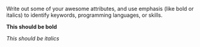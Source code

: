 Write out some of your awesome attributes, and use emphasis (like bold or italics) to identify keywords, programming languages, or skills. 

**This should be bold**

_This should be italics_
